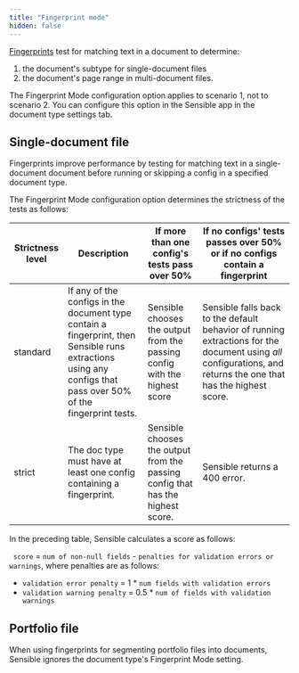 ```yaml
---
title: "Fingerprint mode"
hidden: false
---
```


[Fingerprints](doc:fingerprint) test for matching text in a document to determine:

1. the document's subtype for single-document files
2. the document's page range in multi-document files.

The Fingerprint Mode configuration option applies to scenario 1, not to scenario 2.  You can configure this option in the Sensible app in the document type settings tab.

## Single-document file

Fingerprints improve performance by testing for matching text in a single-document document before running or skipping a config in a specified document type.  

The Fingerprint Mode configuration option determines the strictness of the tests as follows:

| Strictness level | Description                                                  | If more than one config's tests pass over 50%                | If no configs' tests passes over 50% or if no configs contain a fingerprint |
| ---------------- | ------------------------------------------------------------ | ------------------------------------------------------------ | ------------------------------------------------------------ |
| standard         | If any of the configs in the document type contain a fingerprint, then Sensible runs extractions using any configs that pass over 50% of the fingerprint tests. | Sensible chooses the output from the passing config with the highest score | Sensible falls back to the default behavior of running extractions for the document using *all* configurations, and returns the one that has the highest score. |
| strict           | The doc type must have at least one config containing a fingerprint. | Sensible chooses the output from the passing config that has the highest score. | Sensible returns a 400 error.                                |

In the preceding table, Sensible calculates a score as follows:

` score` = `num of non-null fields` - `penalties for validation errors or warnings`, where penalties are as follows:

- `validation error penalty` = 1 * `num fields with validation errors`
- `validation warning penalty` = 0.5 * `num of fields with validation warnings`

## Portfolio file

When using fingerprints for segmenting portfolio files into documents, Sensible ignores the document type's Fingerprint Mode setting. 

